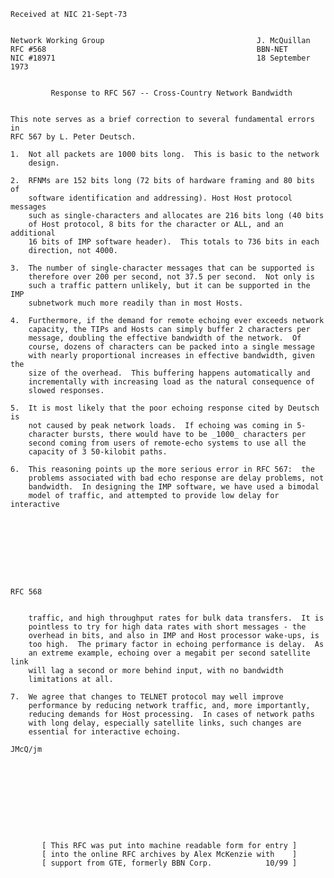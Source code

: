     Received at NIC 21-Sept-73


    Network Working Group                                  J. McQuillan
    RFC #568                                               BBN-NET
    NIC #18971                                             18 September 1973


             Response to RFC 567 -- Cross-Country Network Bandwidth


    This note serves as a brief correction to several fundamental errors in
    RFC 567 by L. Peter Deutsch.

    1.  Not all packets are 1000 bits long.  This is basic to the network
        design.

    2.  RFNMs are 152 bits long (72 bits of hardware framing and 80 bits of
        software identification and addressing). Host Host protocol messages
        such as single-characters and allocates are 216 bits long (40 bits
        of Host protocol, 8 bits for the character or ALL, and an additional
        16 bits of IMP software header).  This totals to 736 bits in each
        direction, not 4000.

    3.  The number of single-character messages that can be supported is
        therefore over 200 per second, not 37.5 per second.  Not only is
        such a traffic pattern unlikely, but it can be supported in the IMP
        subnetwork much more readily than in most Hosts.

    4.  Furthermore, if the demand for remote echoing ever exceeds network
        capacity, the TIPs and Hosts can simply buffer 2 characters per
        message, doubling the effective bandwidth of the network.  Of
        course, dozens of characters can be packed into a single message
        with nearly proportional increases in effective bandwidth, given the
        size of the overhead.  This buffering happens automatically and
        incrementally with increasing load as the natural consequence of
        slowed responses.

    5.  It is most likely that the poor echoing response cited by Deutsch is
        not caused by peak network loads.  If echoing was coming in 5-
        character bursts, there would have to be _1000_ characters per
        second coming from users of remote-echo systems to use all the
        capacity of 3 50-kilobit paths.

    6.  This reasoning points up the more serious error in RFC 567:  the
        problems associated with bad echo response are delay problems, not
        bandwidth.  In designing the IMP software, we have used a bimodal
        model of traffic, and attempted to provide low delay for interactive









    RFC 568


        traffic, and high throughput rates for bulk data transfers.  It is
        pointless to try for high data rates with short messages - the
        overhead in bits, and also in IMP and Host processor wake-ups, is
        too high.  The primary factor in echoing performance is delay.  As
        an extreme example, echoing over a megabit per second satellite link
        will lag a second or more behind input, with no bandwidth
        limitations at all.

    7.  We agree that changes to TELNET protocol may well improve
        performance by reducing network traffic, and, more importantly,
        reducing demands for Host processing.  In cases of network paths
        with long delay, especially satellite links, such changes are
        essential for interactive echoing.

    JMcQ/jm










           [ This RFC was put into machine readable form for entry ]
           [ into the online RFC archives by Alex McKenzie with    ]
           [ support from GTE, formerly BBN Corp.            10/99 ]
